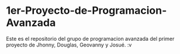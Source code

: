 # 1er-Proyecto-de-Programacion-Avanzada
Este es el repositorio del grupo de programacion avanzada del primer proyecto de Jhonny, Douglas, Geovanny y Josué. :v

